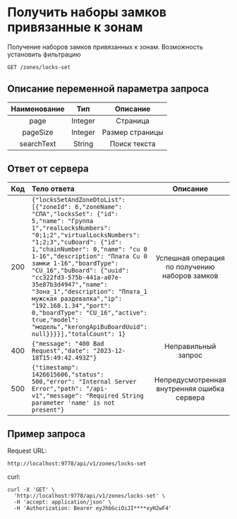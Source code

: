 # Получить наборы замков привязанные к зонам
Получение наборов замков привязанных к зонам. Возможность установить фильтрацию
```
GET /zones/locks-set
```
## Описание переменной параметра запроса
| Наименование |   Тип   |    Описание    |
|:------------:|:-------:|:--------------:|
|     page     | Integer |    Страница    |
|   pageSize   | Integer | Размер страницы |
| searchText   | String  |  Поиск текста  |


## Ответ от сервера
| Код | Тело ответа                                                                                                                                                                                                                                                                                                                                                  |                  Описание                   |
|:---:|:-------------------------------------------------------------------------------------------------------------------------------------------------------------------------------------------------------------------------------------------------------------------------------------------------------------------------------------------------------------|:-------------------------------------------:|
| 200 | ```{"locksSetAndZoneDtoList": [{"zoneId": 6,"zoneName": "СПА","locksSet": {"id": 5,"name": "Группа 1","realLocksNumbers": "0;1;2","virtualLocksNumbers": "1;2;3","cuBoard": {"id": 1,"chainNumber": 0,"name": "cu 0 1-16","description": "Плата Cu 0 замки 1-16","boardType": "CU_16","buBoard": {"uuid": "cc322fd3-575b-441a-a07e-35e87b3d4947","name": "Зона_1","description": "Плата_1 мужская раздевалка","ip": "192.168.1.34","port": 0,"boardType": "CU_16","active": true,"model": "модель","kerongApiBuBoardUuid": null}}}}],"totalCount": 1}```  | Успешная операция по получению наборов замков |
| 400 | ```{"message": "400 Bad Request","date": "2023-12-18T15:49:42.493Z"}```                                                                                                                                                                                                                                                                                      |             Неправильный запрос             |
| 500 | ```{"timestamp": 1426615606,"status": 500,"error": "Internal Server Error","path": "/api-v1","message": "Required String parameter 'name' is not present"}```                                                                                                                                                                                                | Непредусмотренная внутренняя ошибка сервера |
## Пример запроса
Request URL:
```
http://localhost:9778/api/v1/zones/locks-set
```
curl:
```
curl -X 'GET' \
  'http://localhost:9778/api/v1/zones/locks-set' \
  -H 'accept: application/json' \
  -H 'Authorization: Bearer eyJhbGciOiJI****xyH2wF4'
```

